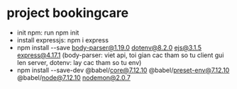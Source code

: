 # project bookingcare

- init npm: run npm init
- install expressjs: npm i express
- npm install --save body-parser@1.19.0 dotenv@8.2.0 ejs@3.1.5 express@4.17.1 (body-parser: viet api, toi gian cac tham so tu client gui len server, dotenv: lay cac tham so tu env)
- npm install --save-dev @babel/core@7.12.10 @babel/preset-env@7.12.10 @babel/node@7.12.10 nodemon@2.0.7